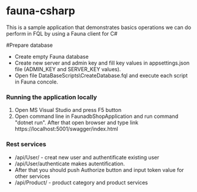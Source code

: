 # fauna-csharp
This is a sample application that demonstrates basics operations we can do perform in FQL
by using a Fauna client for C#

#Prepare database
- Create empty Fauna database
- Create new server and admin key and fill key values in appsettings.json file (ADMIN_KEY and SERVER_KEY values). 
- Open file DataBaseScripts\CreateDatabase.fql and execute each script in Fauna concole.

### Running the application locally
1. Open MS Visual Studio and press F5 button
2. Open command line in FaunadbShopApplication and run command "dotnet run".
   After that open browser and type link https://localhost:5001/swagger/index.html

### Rest services
- /api/User/ - creat new user and authentificate existing user
- /api/User/authenticate makes autentification.
- After that you should push Authorize button and input token value for other services
- /api/Product/ - product category and product services
